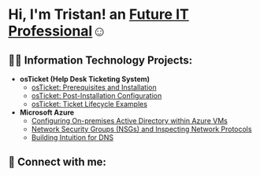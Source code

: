 <h1>Hi, I'm Tristan! an <a href="https://www.linkedin.com/in/tristan-maynor-607899114/">Future IT Professional</a>☺</h1> </h1>

<h2>👨‍💻 Information Technology Projects:</h2>

- <b>osTicket (Help Desk Ticketing System)</b>
  - [osTicket: Prerequisites and Installation](https://github.com/MaynorT/osticket-prereqs)
  - [osTicket: Post-Installation Configuration](https://github.com/MaynorT/post-install-config)
  - [osTicket: Ticket Lifecycle Examples](https://github.com/MaynorT/ticket-lifecycle)
- <b>Microsoft Azure</b>
  - [Configuring On-premises Active Directory within Azure VMs](https://github.com/MaynorT/configure-ad)
  - [Network Security Groups (NSGs) and Inspecting Network Protocols](https://github.com/joshmadakorcc/azure-network-protocols)
  - [Building Intuition for DNS](https://github.com//Building-Intuition-for-DNS)


<h2> 🤳 Connect with me:</h2>


<!--
**joshmadakor1/joshmadakor1** is a ✨ _special_ ✨ repository because its `README.md` (this file) appears on your GitHub profile.

Here are some ideas to get you started:

- 🔭 I’m currently working on ...
- 🌱 I’m currently learning ...
- 👯 I’m looking to collaborate on ...
- 🤔 I’m looking for help with ...
- 💬 Ask me about ...
- 📫 How to reach me: ...
- 😄 Pronouns: ...
- ⚡ Fun fact: ...
-->

